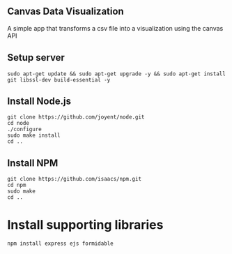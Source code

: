 ## Canvas Data Visualization

A simple app that transforms a csv file into a visualization using the canvas API

## Setup server

    sudo apt-get update && sudo apt-get upgrade -y && sudo apt-get install git libssl-dev build-essential -y

## Install Node.js

    git clone https://github.com/joyent/node.git
    cd node
    ./configure
    sudo make install
    cd ..

## Install NPM

    git clone https://github.com/isaacs/npm.git
    cd npm
    sudo make
    cd ..

# Install supporting libraries

    npm install express ejs formidable